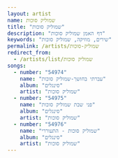```yaml
---
layout: artist
name: שמוליק סוכות
title: "שמוליק סוכות"
description: "דף האמן שמוליק סוכות"
keywords: "שירים, מוזיקה, שמוליק סוכות"
permalink: /artists/שמוליק-סוכות
redirect_from:
  - /artists/list/שמוליק סוכות
songs:
  - number: "54974"
    name: "עברתי בחושך-שמוליק סוכות"
    album: "סינגלים"
    artist: "שמוליק סוכות"
  - number: "54975"
    name: "פני שבת שמוליק סוכות"
    album: "סינגלים"
    artist: "שמוליק סוכות"
  - number: "54976"
    name: "שמוליק סוכות - התעוררי"
    album: "סינגלים"
    artist: "שמוליק סוכות"
---
```

